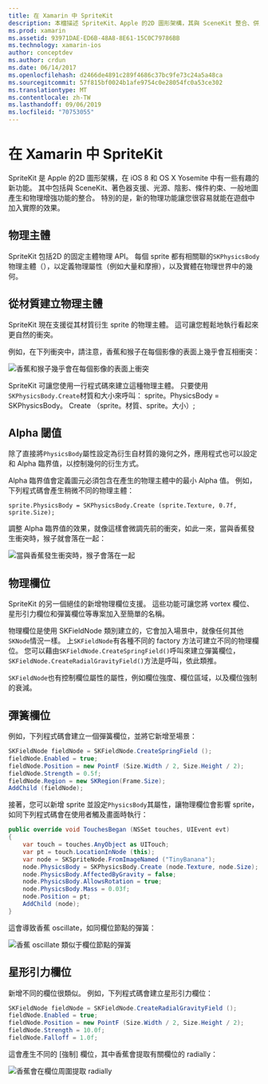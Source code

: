 ```yaml
---
title: 在 Xamarin 中 SpriteKit
description: 本檔描述 SpriteKit、Apple 的2D 圖形架構，其與 SceneKit 整合、併入物理和動畫，包括對光源和陰影的支援等等。 SpriteKit 可以用來建立2D 遊戲。
ms.prod: xamarin
ms.assetid: 93971DAE-ED6B-48A8-8E61-15C0C79786BB
ms.technology: xamarin-ios
author: conceptdev
ms.author: crdun
ms.date: 06/14/2017
ms.openlocfilehash: d2466de4891c289f4686c37bc9fe73c24a5a48ca
ms.sourcegitcommit: 57f815bf0024b1afe9754c0e28054fc0a53ce302
ms.translationtype: MT
ms.contentlocale: zh-TW
ms.lasthandoff: 09/06/2019
ms.locfileid: "70753055"
---
```

# <a name="spritekit-in-xamarinios"></a>在 Xamarin 中 SpriteKit

SpriteKit 是 Apple 的2D 圖形架構，在 iOS 8 和 OS X Yosemite 中有一些有趣的新功能。 其中包括與 SceneKit、著色器支援、光源、陰影、條件約束、一般地圖產生和物理增強功能的整合。 特別的是，新的物理功能讓您很容易就能在遊戲中加入實際的效果。

## <a name="physics-bodies"></a>物理主體

SpriteKit 包括2D 的固定主體物理 API。 每個 sprite 都有相關聯的`SKPhysicsBody`物理主體（），以定義物理屬性（例如大量和摩擦），以及實體在物理世界中的幾何。

## <a name="creating-a-physics-body-from-a-texture"></a>從材質建立物理主體
SpriteKit 現在支援從其材質衍生 sprite 的物理主體。 這可讓您輕鬆地執行看起來更自然的衝突。

例如，在下列衝突中，請注意，香蕉和猴子在每個影像的表面上幾乎會互相衝突：

![](spritekit-images/image13.png "香蕉和猴子幾乎會在每個影像的表面上衝突")

SpriteKit 可讓您使用一行程式碼來建立這種物理主體。 只要使用`SKPhysicsBody.Create`材質和大小來呼叫： sprite。PhysicsBody = SKPhysicsBody。 Create （sprite。材質、sprite。大小）;

## <a name="alpha-threshold"></a>Alpha 閾值

除了直接將`PhysicsBody`屬性設定為衍生自材質的幾何之外，應用程式也可以設定和 Alpha 臨界值，以控制幾何的衍生方式。 

Alpha 臨界值會定義圖元必須包含在產生的物理主體中的最小 Alpha 值。 例如，下列程式碼會產生稍微不同的物理主體：

```chsarp
sprite.PhysicsBody = SKPhysicsBody.Create (sprite.Texture, 0.7f, sprite.Size);
```

調整 Alpha 臨界值的效果，就像這樣會微調先前的衝突，如此一來，當與香蕉發生衝突時，猴子就會落在一起：

![](spritekit-images/image14.png "當與香蕉發生衝突時，猴子會落在一起")

## <a name="physics-fields"></a>物理欄位

SpriteKit 的另一個絕佳的新增物理欄位支援。 這些功能可讓您將 vortex 欄位、星形引力欄位和彈簧欄位等專案加入至簡單的名稱。

物理欄位是使用 SKFieldNode 類別建立的，它會加入場景中，就像任何其他`SKNode`情況一樣。 上`SKFieldNode`有各種不同的 factory 方法可建立不同的物理欄位。 您可以藉由`SKFieldNode.CreateSpringField()`呼叫來建立彈簧欄位， `SKFieldNode.CreateRadialGravityField()`方法是呼叫，依此類推。

`SKFieldNode`也有控制欄位屬性的屬性，例如欄位強度、欄位區域，以及欄位強制的衰減。

## <a name="spring-field"></a>彈簧欄位

例如，下列程式碼會建立一個彈簧欄位，並將它新增至場景：

```csharp
SKFieldNode fieldNode = SKFieldNode.CreateSpringField ();
fieldNode.Enabled = true;
fieldNode.Position = new PointF (Size.Width / 2, Size.Height / 2);
fieldNode.Strength = 0.5f;
fieldNode.Region = new SKRegion(Frame.Size);
AddChild (fieldNode);
```

接著，您可以新增 sprite 並設定`PhysicsBody`其屬性，讓物理欄位會影響 sprite，如同下列程式碼會在使用者觸及畫面時執行：

```csharp
public override void TouchesBegan (NSSet touches, UIEvent evt)
{
    var touch = touches.AnyObject as UITouch;
    var pt = touch.LocationInNode (this);
    var node = SKSpriteNode.FromImageNamed ("TinyBanana");
    node.PhysicsBody = SKPhysicsBody.Create (node.Texture, node.Size);
    node.PhysicsBody.AffectedByGravity = false;
    node.PhysicsBody.AllowsRotation = true;
    node.PhysicsBody.Mass = 0.03f;
    node.Position = pt;
    AddChild (node);
}
```

這會導致香蕉 oscillate，如同欄位節點的彈簧：

![](spritekit-images/image15.png "香蕉 oscillate 類似于欄位節點的彈簧")

## <a name="radial-gravity-field"></a>星形引力欄位

新增不同的欄位很類似。 例如，下列程式碼會建立星形引力欄位：

```csharp
SKFieldNode fieldNode = SKFieldNode.CreateRadialGravityField ();
fieldNode.Enabled = true;
fieldNode.Position = new PointF (Size.Width / 2, Size.Height / 2);
fieldNode.Strength = 10.0f;
fieldNode.Falloff = 1.0f;
```

這會產生不同的 [強制] 欄位，其中香蕉會提取有關欄位的 radially：

![](spritekit-images/image16.png "香蕉會在欄位周圍提取 radially")
